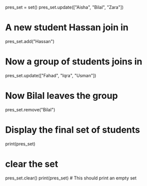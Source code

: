 pres_set = set()
pres_set.update(["Aisha", "Bilal", "Zara"])
# A new student Hassan join in
pres_set.add("Hassan")
# Now a group of students joins in
pres_set.update(["Fahad", "Iqra", "Usman"])
# Now Bilal leaves the group
pres_set.remove("Bilal")
# Display the final set of students
print(pres_set)
# clear the set
pres_set.clear()
print(pres_set)  # This should print an empty set
